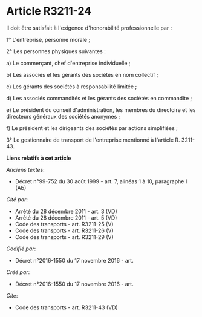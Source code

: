 # Article R3211-24

Il doit être satisfait à l'exigence d'honorabilité professionnelle par : 

1° L'entreprise, personne morale ; 

2° Les personnes physiques suivantes : 

a) Le commerçant, chef d'entreprise individuelle ; 

b) Les associés et les gérants des sociétés en nom collectif ; 

c) Les gérants des sociétés à responsabilité limitée ; 

d) Les associés commandités et les gérants des sociétés en commandite ; 

e) Le président du conseil d'administration, les membres du directoire et les directeurs généraux des sociétés anonymes ; 

f) Le président et les dirigeants des sociétés par actions simplifiées ; 

3° Le gestionnaire de transport de l'entreprise mentionné à l'article R. 3211-43.

**Liens relatifs à cet article**

_Anciens textes_:

  - Décret n°99-752 du 30 août 1999 - art. 7, alinéas 1 à 10, paragraphe I  (Ab)

_Cité par_:

  - Arrêté du 28 décembre 2011 - art. 3 (VD)
  - Arrêté du 28 décembre 2011 - art. 5 (VD)
  - Code des transports - art. R3211-25 (V)
  - Code des transports - art. R3211-26 (V)
  - Code des transports - art. R3211-29 (V)

_Codifié par_:

  - Décret n°2016-1550 du 17 novembre 2016 - art.

_Créé par_:

  - Décret n°2016-1550 du 17 novembre 2016 - art.

_Cite_:

  - Code des transports - art. R3211-43 (VD)
